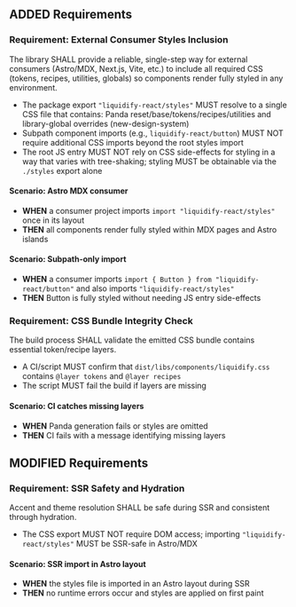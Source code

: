 ## ADDED Requirements

### Requirement: External Consumer Styles Inclusion
The library SHALL provide a reliable, single-step way for external consumers (Astro/MDX, Next.js, Vite, etc.) to include all required CSS (tokens, recipes, utilities, globals) so components render fully styled in any environment.

- The package export `"liquidify-react/styles"` MUST resolve to a single CSS file that contains: Panda reset/base/tokens/recipes/utilities and library-global overrides (new-design-system)
- Subpath component imports (e.g., `liquidify-react/button`) MUST NOT require additional CSS imports beyond the root styles import
- The root JS entry MUST NOT rely on CSS side-effects for styling in a way that varies with tree-shaking; styling MUST be obtainable via the `./styles` export alone

#### Scenario: Astro MDX consumer
- **WHEN** a consumer project imports `import "liquidify-react/styles"` once in its layout
- **THEN** all components render fully styled within MDX pages and Astro islands

#### Scenario: Subpath-only import
- **WHEN** a consumer imports `import { Button } from "liquidify-react/button"` and also imports `"liquidify-react/styles"`
- **THEN** Button is fully styled without needing JS entry side-effects

### Requirement: CSS Bundle Integrity Check
The build process SHALL validate the emitted CSS bundle contains essential token/recipe layers.

- A CI/script MUST confirm that `dist/libs/components/liquidify.css` contains `@layer tokens` and `@layer recipes`
- The script MUST fail the build if layers are missing

#### Scenario: CI catches missing layers
- **WHEN** Panda generation fails or styles are omitted
- **THEN** CI fails with a message identifying missing layers

## MODIFIED Requirements

### Requirement: SSR Safety and Hydration
Accent and theme resolution SHALL be safe during SSR and consistent through hydration.

- The CSS export MUST NOT require DOM access; importing `"liquidify-react/styles"` MUST be SSR-safe in Astro/MDX

#### Scenario: SSR import in Astro layout
- **WHEN** the styles file is imported in an Astro layout during SSR
- **THEN** no runtime errors occur and styles are applied on first paint
